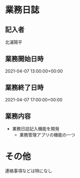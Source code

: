 # 業務日誌

## 記入者

北浦陽平

## 業務開始日時

2021-04-07 13:00:00+00:00

## 業務終了日時

2021-04-07 17:00:00+00:00

## 業務内容

- 業務日誌記入機能を開発
	- 業務管理アプリの機能の一つ

# その他

連絡事項などは特になし